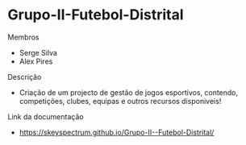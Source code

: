 # Grupo-II-Futebol-Distrital

Membros
- Serge Silva
- Alex Pires

Descrição
- Criação de um projecto de gestão de jogos esportivos, contendo, competições, clubes, equipas e outros recursos disponiveis!

Link da documentação
 - https://skeyspectrum.github.io/Grupo-II--Futebol-Distrital/
